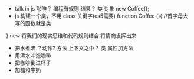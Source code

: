 - talk in js
咖啡？
编程有规则
结果？
类 对象
new Coffee();
- js 构建一个类，不用 class 关键字(es5需要)
function Coffee (){ //首字母大写的函数就是类

}
new 将我们的现实思维和代码规则结合 将情商发挥出来
- 把水煮沸 ？动作? 方法 上下文之中？ 类 属性加方法
- 用沸水冲泡咖啡
- 把咖啡倒进杯子
- 加糖和牛奶